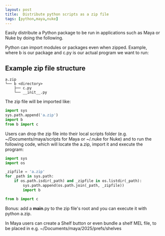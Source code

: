```yaml
---
layout: post
title:  Distribute python scripts as a zip file
tags: [python,maya,nuke]
---
```

Easily distribute a Python package to be run in applications such as Maya or Nuke by doing the following.
<!--more-->

Python can import  modules or packages even when zipped. Example, where b is our package and c.py is our actual program we want to run:

## Example zip file structure

```
a.zip
└── b <directory>
    ├── c.py
    └── __init__.py
```

The zip file will be imported like:

```python
import sys
sys.path.append('a.zip')
import b
from b import c
```

Users can drop the zip file into their local scripts folder (e.g. ~/Documents/maya/scripts for Maya or ~/.nuke for Nuke) and to run the following code, which will locate the a.zip, import it and execute the program:

```python
import sys
import os

_zipfile = 'a.zip'
for _path in sys.path:
    if os.path.isdir(_path) and _zipfile in os.listdir(_path):
        sys.path.append(os.path.join(_path, _zipfile))
        import b

from b import c
```

Bonus: add a __main__.py to the zip file's root and you can execute it with python a.zip.

In Maya users can create a Shelf button or even bundle a shelf MEL file, to be placed in e.g. ~/Documents/maya/2025/prefs/shelves